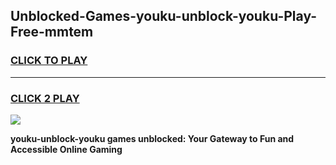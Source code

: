 
## Unblocked-Games-youku-unblock-youku-Play-Free-mmtem
<h3>
<a href="https://premium76.site?title=youku-unblock-youku&ref=20M">CLICK TO PLAY</a></h3>
<hr>

<h3>
<a href="https://premium76.site?title=youku-unblock-youku&ref=20M">CLICK 2 PLAY</a>
  
</h3>

<a href="https://premium76.site?title=youku-unblock-youku&ref=19M"><img src="https://clearcache.store/games.png"></a>


**youku-unblock-youku games unblocked: Your Gateway to Fun and Accessible Online Gaming**
